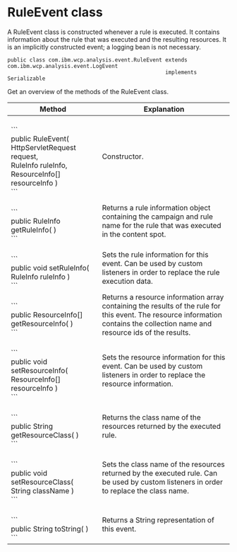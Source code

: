 # RuleEvent class

A RuleEvent class is constructed whenever a rule is executed. It contains information about the rule that was executed and the resulting resources. It is an implicitly constructed event; a logging bean is not necessary.

```
public class com.ibm.wcp.analysis.event.RuleEvent extends com.ibm.wcp.analysis.event.LogEvent
                                                  implements Serializable

```

Get an overview of the methods of the RuleEvent class.

|Method|Explanation|
|------|-----------|
|<br><pr>\``` <br>public RuleEvent( HttpServletRequest request,<br>                  RuleInfo           ruleInfo,<br>                  ResourceInfo[]     resourceInfo )<br>```|Constructor.|
|<br><pr>\``` <br>public RuleInfo getRuleInfo( )<br>```|Returns a rule information object containing the campaign and rule name for the rule that was executed in the content spot.|
|<br><pr>\``` <br>public void setRuleInfo( RuleInfo ruleInfo )<br>```|Sets the rule information for this event. Can be used by custom listeners in order to replace the rule execution data.|
|<br><pr>\``` <br>public ResourceInfo[] getResourceInfo( )<br>```|Returns a resource information array containing the results of the rule for this event. The resource information contains the collection name and resource ids of the results.|
|<br><pr>\``` <br>public void setResourceInfo( ResourceInfo[] resourceInfo )<br>```|Sets the resource information for this event. Can be used by custom listeners in order to replace the resource information.|
|<br><pr>\``` <br>public String getResourceClass( )<br>```|Returns the class name of the resources returned by the executed rule.|
|<br><pr>\``` <br>public void setResourceClass( String className )<br>```|Sets the class name of the resources returned by the executed rule. Can be used by custom listeners in order to replace the class name.|
|<br><pr>\``` <br>public String toString( )<br>```|Returns a String representation of this event.|


